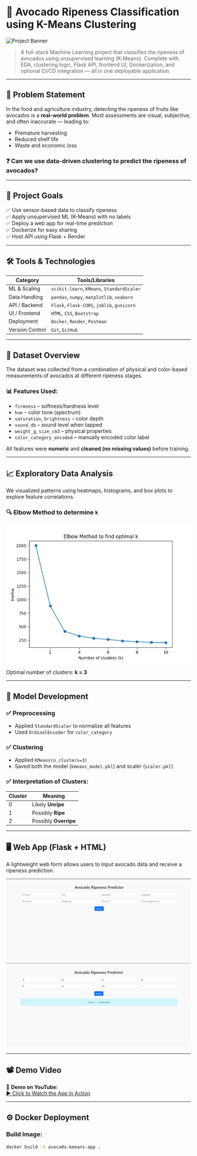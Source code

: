 # 🥑 Avocado Ripeness Classification using K-Means Clustering

![Project Banner](images/banner.png)

> A full-stack Machine Learning project that classifies the ripeness of avocados using unsupervised learning (K-Means). Complete with EDA, clustering logic, Flask API, frontend UI, Dockerization, and optional CI/CD integration — all in one deployable application.

---

## 📌 Problem Statement

In the food and agriculture industry, detecting the ripeness of fruits like avocados is a **real-world problem**. Most assessments are visual, subjective, and often inaccurate — leading to:

- Premature harvesting
- Reduced shelf life
- Waste and economic loss

### ❓ Can we use **data-driven clustering** to predict the ripeness of avocados?

---

## 🎯 Project Goals

✅ Use sensor-based data to classify ripeness  
✅ Apply unsupervised ML (K-Means) with no labels  
✅ Deploy a web app for real-time prediction  
✅ Dockerize for easy sharing  
✅ Host API using Flask + Render  

---

## 🛠️ Tools & Technologies

| Category           | Tools/Libraries |
|-------------------|-----------------|
| ML & Scaling       | `scikit-learn`, `KMeans`, `StandardScaler` |
| Data Handling      | `pandas`, `numpy`, `matplotlib`, `seaborn` |
| API / Backend      | `Flask`, `Flask-CORS`, `joblib`, `gunicorn` |
| UI / Frontend      | `HTML`, `CSS`, `Bootstrap` |
| Deployment         | `Docker`, `Render`, `Postman` |
| Version Control    | `Git`, `GitHub` |

---

## 🧠 Dataset Overview

The dataset was collected from a combination of physical and color-based measurements of avocados at different ripeness stages.

### 📊 Features Used:

- `firmness` – softness/hardness level  
- `hue` – color tone (spectrum)  
- `saturation`, `brightness` – color depth  
- `sound_db` – sound level when tapped  
- `weight_g`, `size_cm3` – physical properties  
- `color_category_encoded` – manually encoded color label  

All features were **numeric** and **cleaned (no missing values)** before training.

---

## 📈 Exploratory Data Analysis

We visualized patterns using heatmaps, histograms, and box plots to explore feature correlations.

### 🔍 Elbow Method to determine `k`

![Elbow Method](images/elbow_plot.png)

Optimal number of clusters: **k = 3**

---

## 🔬 Model Development

### ✅ Preprocessing

- Applied `StandardScaler` to normalize all features
- Used `OrdinalEncoder` for `color_category`

### ✅ Clustering

- Applied `KMeans(n_clusters=3)`
- Saved both the model (`kmeans_model.pkl`) and scaler (`scaler.pkl`)

### ✅ Interpretation of Clusters:

| Cluster | Meaning           |
|---------|-------------------|
| 0       | Likely **Unripe** |
| 1       | Possibly **Ripe** |
| 2       | Possibly **Overripe** |

---

## 🖥️ Web App (Flask + HTML)

A lightweight web form allows users to input avocado data and receive a ripeness prediction.

![UI Form](images/web_form.png)
![Prediction Output](images/prediction_result.png)

---

## 📽️ Demo Video

🎥 **Demo on YouTube:**  
[▶️ Click to Watch the App in Action](https://youtu.be/YOUR_VIDEO_LINK)

---

## ⚙️ Docker Deployment

### Build Image:
```bash
docker build -t avocado-kmeans-app .
